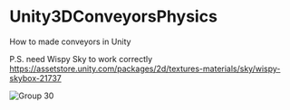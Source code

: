# Unity3DConveyorsPhysics
How to made conveyors in Unity

P.S. need Wispy Sky to work correctly https://assetstore.unity.com/packages/2d/textures-materials/sky/wispy-skybox-21737

![Group 30](https://user-images.githubusercontent.com/38981338/114904250-f5310900-9e17-11eb-8c58-487ba2b82a27.png)
 
